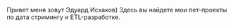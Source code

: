 Привет меня зовут Эдуард Исхаков)
Здесь вы найдете мои пет-проекты по дата стримингу и ETL-разработке.

<!---
SquilliamFancyboy/SquilliamFancyboy is a ✨ special ✨ repository because its `README.md` (this file) appears on your GitHub profile.
You can click the Preview link to take a look at your changes.
--->
